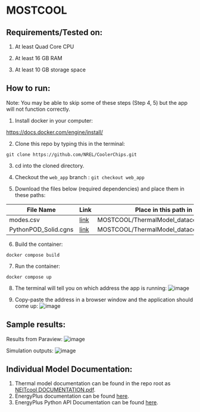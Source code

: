 # MOSTCOOL

## Requirements/Tested on:

1. At least Quad Core CPU

  

2. At least 16 GB RAM

  

3. At least 10 GB storage space

  

  

## How to run:

Note: You may be able to skip some of these steps (Step 4, 5) but the app will not function correctly. 

  

1. Install docker in your computer:

  

https://docs.docker.com/engine/install/

  

  

2. Clone this repo by typing this in the terminal:

  

`git clone https://github.com/NREL/CoolerChips.git`

  

  

3. cd into the cloned directory.

4. Checkout the `web_app` branch : `git checkout web_app`
  

5. Download the files below (required dependencies) and place them in these paths:

  

  
  


| File Name            | Link                                                                                          | Place in this path in local directory                          |
|----------------------|-----------------------------------------------------------------------------------------------|----------------------------------------------------------------|
| modes.csv            | [link](https://drive.google.com/file/d/19Ed_tRQhcz2zkdxL1GT-yD_eb6NXPUdn/view?usp=drive_link)    | MOSTCOOL/ThermalModel_datacenter/Modes.csv            |
| PythonPOD_Solid.cgns | [link](https://drive.google.com/file/d/19H1HXCjzYx6ymz6PY_3xEAhDZdyza7D0/view?usp=sharing) | MOSTCOOL/ThermalModel_datacenter/PythonPOD_Solid.cgns |

  

  

6. Build the container:

  

`docker compose build`



7. Run the container:

  

`docker compose up`

  

 8.  The terminal will tell you on which address the app is running:
  ![image](https://github.com/NREL/CoolerChips/assets/45446967/9485ce73-2f61-4de3-a249-673838180668)


 

10. Copy-paste the address in a browser window and the application should come up:
![image](https://github.com/NREL/CoolerChips/assets/45446967/903a037f-08f6-4b89-a93d-b10b88752531)
  

## Sample results:
Results from Paraview:
![image](https://github.com/NREL/CoolerChips/assets/45446967/01bdd7a6-07bd-499e-a3d2-85aeeaf80799)
  

Simulation outputs:
![image](https://github.com/NREL/CoolerChips/assets/45446967/e966443c-c551-48b0-8902-b78f1a3862e2)



## Individual Model Documentation:

1. Thermal model documentation can be found in the repo root as [NEITcool DOCUMENTATION.pdf](https://github.com/NREL/CoolerChips/blob/gui/NEITcool%20DOCUMENTATION.pdf).
2. EnergyPlus documentation can be found [here](https://energyplus.net/documentation). 
3. EnergyPlus Python API Documentation can be found [here](https://energyplus.readthedocs.io/en/latest/api.html). 
